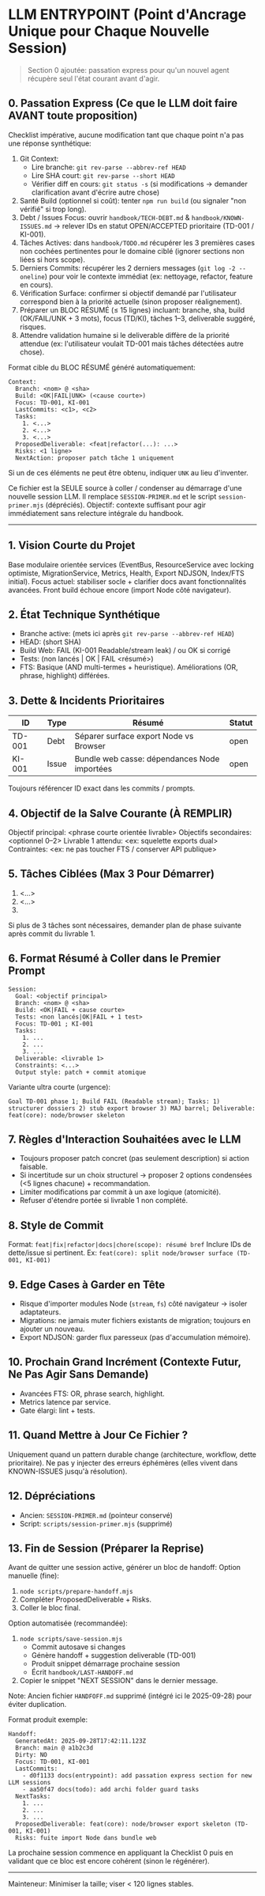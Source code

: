 # LLM ENTRYPOINT (Point d'Ancrage Unique pour Chaque Nouvelle Session)

> Section 0 ajoutée: passation express pour qu'un nouvel agent récupère seul l'état courant avant d'agir.

## 0. Passation Express (Ce que le LLM doit faire AVANT toute proposition)
Checklist impérative, aucune modification tant que chaque point n'a pas une réponse synthétique:

1. Git Context:
   - Lire branche: `git rev-parse --abbrev-ref HEAD`
   - Lire SHA court: `git rev-parse --short HEAD`
   - Vérifier diff en cours: `git status -s` (si modifications → demander clarification avant d'écrire autre chose)
2. Santé Build (optionnel si coût): tenter `npm run build` (ou signaler "non vérifié" si trop long).
3. Debt / Issues Focus: ouvrir `handbook/TECH-DEBT.md` & `handbook/KNOWN-ISSUES.md` → relever IDs en statut OPEN/ACCEPTED prioritaire (TD-001 / KI-001).
4. Tâches Actives: dans `handbook/TODO.md` récupérer les 3 premières cases non cochées pertinentes pour le domaine ciblé (ignorer sections non liées si hors scope).
5. Derniers Commits: récupérer les 2 derniers messages (`git log -2 --oneline`) pour voir le contexte immédiat (ex: nettoyage, refactor, feature en cours).
6. Vérification Surface: confirmer si objectif demandé par l'utilisateur correspond bien à la priorité actuelle (sinon proposer réalignement).
7. Préparer un BLOC RÉSUMÉ (≤ 15 lignes) incluant: branche, sha, build (OK/FAIL/UNK + 3 mots), focus (TD/KI), tâches 1–3, deliverable suggéré, risques.
8. Attendre validation humaine si le deliverable diffère de la priorité attendue (ex: l'utilisateur voulait TD-001 mais tâches détectées autre chose).

Format cible du BLOC RÉSUMÉ généré automatiquement:
```
Context:
  Branch: <nom> @ <sha>
  Build: <OK|FAIL|UNK> (<cause courte>)
  Focus: TD-001, KI-001
  LastCommits: <c1>, <c2>
  Tasks:
    1. <...>
    2. <...>
    3. <...>
  ProposedDeliverable: <feat|refactor(...): ...>
  Risks: <1 ligne>
  NextAction: proposer patch tâche 1 uniquement
```

Si un de ces éléments ne peut être obtenu, indiquer `UNK` au lieu d'inventer.


Ce fichier est la SEULE source à coller / condenser au démarrage d'une nouvelle session LLM. Il remplace `SESSION-PRIMER.md` et le script `session-primer.mjs` (dépréciés). Objectif: contexte suffisant pour agir immédiatement sans relecture intégrale du handbook.

---
## 1. Vision Courte du Projet
Base modulaire orientée services (EventBus, ResourceService avec locking optimiste, MigrationService, Metrics, Health, Export NDJSON, Index/FTS initial). Focus actuel: stabiliser socle + clarifier docs avant fonctionnalités avancées. Front build échoue encore (import Node côté navigateur).

## 2. État Technique Synthétique
- Branche active: (mets ici après `git rev-parse --abbrev-ref HEAD`)
- HEAD: (short SHA)
- Build Web: FAIL (KI-001 Readable/stream leak) / ou OK si corrigé
- Tests: (non lancés | OK | FAIL <résumé>)
- FTS: Basique (AND multi-termes + heuristique). Améliorations (OR, phrase, highlight) différées.

## 3. Dette & Incidents Prioritaires
| ID | Type | Résumé | Statut |
|----|------|--------|--------|
| TD-001 | Debt | Séparer surface export Node vs Browser | open |
| KI-001 | Issue | Bundle web casse: dépendances Node importées | open |

Toujours référencer ID exact dans les commits / prompts.

## 4. Objectif de la Salve Courante (À REMPLIR)
Objectif principal: <phrase courte orientée livrable>
Objectifs secondaires: <optionnel 0–2>
Livrable 1 attendu: <ex: squelette exports dual>
Contraintes: <ex: ne pas toucher FTS / conserver API publique>

## 5. Tâches Ciblées (Max 3 Pour Démarrer)
1. <...>
2. <...>
3. <optionnel>

Si plus de 3 tâches sont nécessaires, demander plan de phase suivante après commit du livrable 1.

## 6. Format Résumé à Coller dans le Premier Prompt
```
Session:
  Goal: <objectif principal>
  Branch: <nom> @ <sha>
  Build: <OK|FAIL + cause courte>
  Tests: <non lancés|OK|FAIL + 1 test>
  Focus: TD-001 ; KI-001
  Tasks:
    1. ...
    2. ...
    3. ...
  Deliverable: <livrable 1>
  Constraints: <...>
  Output style: patch + commit atomique
```

Variante ultra courte (urgence):
```
Goal TD-001 phase 1; Build FAIL (Readable stream); Tasks: 1) structurer dossiers 2) stub export browser 3) MAJ barrel; Deliverable: feat(core): node/browser skeleton
```

## 7. Règles d'Interaction Souhaitées avec le LLM
- Toujours proposer patch concret (pas seulement description) si action faisable.
- Si incertitude sur un choix structurel -> proposer 2 options condensées (<5 lignes chacune) + recommandation.
- Limiter modifications par commit à un axe logique (atomicité).
- Refuser d'étendre portée si livrable 1 non complété.

## 8. Style de Commit
Format: `feat|fix|refactor|docs|chore(scope): résumé bref`
Inclure IDs de dette/issue si pertinent. Ex: `feat(core): split node/browser surface (TD-001, KI-001)`

## 9. Edge Cases à Garder en Tête
- Risque d'importer modules Node (`stream`, `fs`) côté navigateur -> isoler adaptateurs.
- Migrations: ne jamais muter fichiers existants de migration; toujours en ajouter un nouveau.
- Export NDJSON: garder flux paresseux (pas d'accumulation mémoire).

## 10. Prochain Grand Incrément (Contexte Futur, Ne Pas Agir Sans Demande)
- Avancées FTS: OR, phrase search, highlight.
- Metrics latence par service.
- Gate élargi: lint + tests.

## 11. Quand Mettre à Jour Ce Fichier ?
Uniquement quand un pattern durable change (architecture, workflow, dette prioritaire). Ne pas y injecter des erreurs éphémères (elles vivent dans KNOWN-ISSUES jusqu'à résolution).

## 12. Dépréciations
- Ancien: `SESSION-PRIMER.md` (pointeur conservé)
- Script: `scripts/session-primer.mjs` (supprimé)

## 13. Fin de Session (Préparer la Reprise)
Avant de quitter une session active, générer un bloc de handoff:
Option manuelle (fine):
  1. `node scripts/prepare-handoff.mjs`
  2. Compléter ProposedDeliverable + Risks.
  3. Coller le bloc final.

Option automatisée (recommandée):
  1. `node scripts/save-session.mjs`
     - Commit autosave si changes
     - Génère handoff + suggestion deliverable (TD-001)
     - Produit snippet démarrage prochaine session
     - Écrit `handbook/LAST-HANDOFF.md`
  2. Copier le snippet "NEXT SESSION" dans le dernier message.

Note: Ancien fichier `HANDFOFF.md` supprimé (intégré ici le 2025-09-28) pour éviter duplication.

Format produit exemple:
```
Handoff:
  GeneratedAt: 2025-09-28T17:42:11.123Z
  Branch: main @ a1b2c3d
  Dirty: NO
  Focus: TD-001, KI-001
  LastCommits:
    - d0f1133 docs(entrypoint): add passation express section for new LLM sessions
    - aa50f47 docs(todo): add archi folder guard tasks
  NextTasks:
    1. ...
    2. ...
    3. ...
  ProposedDeliverable: feat(core): node/browser export skeleton (TD-001, KI-001)
  Risks: fuite import Node dans bundle web
```
La prochaine session commence en appliquant la Checklist 0 puis en validant que ce bloc est encore cohérent (sinon le régénérer).

---
Mainteneur: Minimiser la taille; viser < 120 lignes stables.

